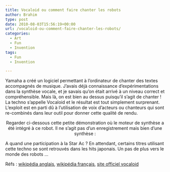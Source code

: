 ```yaml
---
title: Vocaloid ou comment faire chanter les robots
author: Brahim
type: post
date: 2010-08-03T15:56:19+00:00
url: /vocaloid-ou-comment-faire-chanter-les-robots/
categories:
  - Art
  - Fun
  - Invention
tags:
  - Fun
  - Invention

---
```

Yamaha a créé un logiciel permettant à l&#8217;ordinateur de chanter des textes accompagnés de musique. J&#8217;avais déjà connaissance d&#8217;expérimentations dans la synthèse vocale, et je savais qu&#8217;on était arrivé à un niveau correct et compréhensible. Mais là, on est bien au dessus puisqu&#8217;il s&#8217;agit de chanter ! La techno s&#8217;appelle Vocaloid et le résultat est tout simplement surprenant. L&#8217;exploit est en parti dû à l&#8217;utilisation de voix d&#8217;acteurs ou chanteurs qui sont re-combinés dans leur outil pour donner cette qualité de rendu.

<p style="text-align: center;">
  Regarder ci-dessous cette petite démonstration où le moteur de synthèse a été intégré à ce robot. Il ne s&#8217;agit pas d&#8217;un enregistrement mais bien d&#8217;une synthèse :<br />
</p>

A quand une participation à la Star Ac ? En attendant, certains titres utilisant cette techno se sont retrouvés dans les hits japonais. Un pas de plus vers le monde des robots &#8230;

Réfs : [wikipédia anglais][1], [wikipédia français][2], [site officiel vocaloid][3]

 [1]: http://en.wikipedia.org/wiki/Vocaloid
 [2]: http://fr.wikipedia.org/wiki/Vocaloid
 [3]: http://www.vocaloid.com/en/